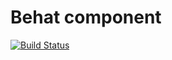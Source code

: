 # Behat component

[![Build Status](https://travis-ci.com/ec-europa/poc-behat.svg?token=dqSmBxPQnRgBZvpCZAqo&branch=master)](https://travis-ci.com/ec-europa/poc-behat)
